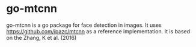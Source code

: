 # go-mtcnn

go-mtcnn is a go package for face detection in images. It uses https://github.com/ipazc/mtcnn as a reference implementation. It is based on the Zhang, K et al. (2016)